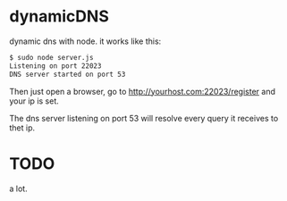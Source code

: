 dynamicDNS
==========

dynamic dns with node.
it works like this:

```bash
$ sudo node server.js
Listening on port 22023
DNS server started on port 53
```

Then just open a browser, go to
http://yourhost.com:22023/register
and your ip is set.

The dns server listening on port 53 will resolve every query it receives to thet ip.

TODO
====
a lot.
